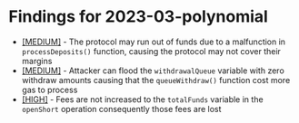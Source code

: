# Findings for 2023-03-polynomial 

- [[MEDIUM]]([MEDIUM]-1630623024/README.md) - The protocol may run out of funds due to a malfunction in ```processDeposits()``` function, causing the protocol may not cover their margins
- [[MEDIUM]]([MEDIUM]-1632116863/README.md) - Attacker can flood the ```withdrawalQueue``` variable with zero withdraw amounts causing that the ```queueWithdraw()``` function cost more gas to process
- [[HIGH]]([HIGH]-1630553436/README.md) - Fees are not increased to the ```totalFunds``` variable in the ```openShort``` operation consequently those fees are lost
